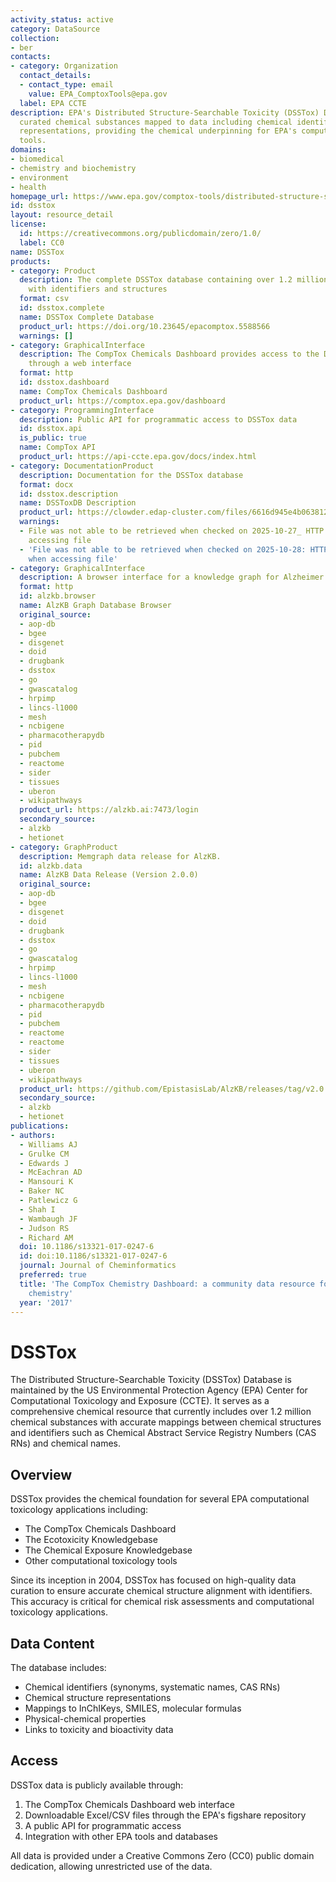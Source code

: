 ```yaml
---
activity_status: active
category: DataSource
collection:
- ber
contacts:
- category: Organization
  contact_details:
  - contact_type: email
    value: EPA_ComptoxTools@epa.gov
  label: EPA CCTE
description: EPA's Distributed Structure-Searchable Toxicity (DSSTox) Database contains
  curated chemical substances mapped to data including chemical identifiers and structure
  representations, providing the chemical underpinning for EPA's computational toxicology
  tools.
domains:
- biomedical
- chemistry and biochemistry
- environment
- health
homepage_url: https://www.epa.gov/comptox-tools/distributed-structure-searchable-toxicity-dsstox-database
id: dsstox
layout: resource_detail
license:
  id: https://creativecommons.org/publicdomain/zero/1.0/
  label: CC0
name: DSSTox
products:
- category: Product
  description: The complete DSSTox database containing over 1.2 million chemical substances
    with identifiers and structures
  format: csv
  id: dsstox.complete
  name: DSSTox Complete Database
  product_url: https://doi.org/10.23645/epacomptox.5588566
  warnings: []
- category: GraphicalInterface
  description: The CompTox Chemicals Dashboard provides access to the DSSTox database
    through a web interface
  format: http
  id: dsstox.dashboard
  name: CompTox Chemicals Dashboard
  product_url: https://comptox.epa.gov/dashboard
- category: ProgrammingInterface
  description: Public API for programmatic access to DSSTox data
  id: dsstox.api
  is_public: true
  name: CompTox API
  product_url: https://api-ccte.epa.gov/docs/index.html
- category: DocumentationProduct
  description: Documentation for the DSSTox database
  format: docx
  id: dsstox.description
  name: DSSToxDB Description
  product_url: https://clowder.edap-cluster.com/files/6616d945e4b063812d70fcb5?dataset=61147fefe4b0856fdc65639b&space=&folder=6616d85ce4b063812d70fc8f
  warnings:
  - File was not able to be retrieved when checked on 2025-10-27_ HTTP 404 error when
    accessing file
  - 'File was not able to be retrieved when checked on 2025-10-28: HTTP 404 error
    when accessing file'
- category: GraphicalInterface
  description: A browser interface for a knowledge graph for Alzheimer's Disease.
  format: http
  id: alzkb.browser
  name: AlzKB Graph Database Browser
  original_source:
  - aop-db
  - bgee
  - disgenet
  - doid
  - drugbank
  - dsstox
  - go
  - gwascatalog
  - hrpimp
  - lincs-l1000
  - mesh
  - ncbigene
  - pharmacotherapydb
  - pid
  - pubchem
  - reactome
  - sider
  - tissues
  - uberon
  - wikipathways
  product_url: https://alzkb.ai:7473/login
  secondary_source:
  - alzkb
  - hetionet
- category: GraphProduct
  description: Memgraph data release for AlzKB.
  id: alzkb.data
  name: AlzKB Data Release (Version 2.0.0)
  original_source:
  - aop-db
  - bgee
  - disgenet
  - doid
  - drugbank
  - dsstox
  - go
  - gwascatalog
  - hrpimp
  - lincs-l1000
  - mesh
  - ncbigene
  - pharmacotherapydb
  - pid
  - pubchem
  - reactome
  - reactome
  - sider
  - tissues
  - uberon
  - wikipathways
  product_url: https://github.com/EpistasisLab/AlzKB/releases/tag/v2.0.0
  secondary_source:
  - alzkb
  - hetionet
publications:
- authors:
  - Williams AJ
  - Grulke CM
  - Edwards J
  - McEachran AD
  - Mansouri K
  - Baker NC
  - Patlewicz G
  - Shah I
  - Wambaugh JF
  - Judson RS
  - Richard AM
  doi: 10.1186/s13321-017-0247-6
  id: doi:10.1186/s13321-017-0247-6
  journal: Journal of Cheminformatics
  preferred: true
  title: 'The CompTox Chemistry Dashboard: a community data resource for environmental
    chemistry'
  year: '2017'
---
```

# DSSTox

The Distributed Structure-Searchable Toxicity (DSSTox) Database is maintained by the US Environmental Protection Agency (EPA) Center for Computational Toxicology and Exposure (CCTE). It serves as a comprehensive chemical resource that currently includes over 1.2 million chemical substances with accurate mappings between chemical structures and identifiers such as Chemical Abstract Service Registry Numbers (CAS RNs) and chemical names.

## Overview

DSSTox provides the chemical foundation for several EPA computational toxicology applications including:

- The CompTox Chemicals Dashboard
- The Ecotoxicity Knowledgebase
- The Chemical Exposure Knowledgebase
- Other computational toxicology tools

Since its inception in 2004, DSSTox has focused on high-quality data curation to ensure accurate chemical structure alignment with identifiers. This accuracy is critical for chemical risk assessments and computational toxicology applications.

## Data Content

The database includes:
- Chemical identifiers (synonyms, systematic names, CAS RNs)
- Chemical structure representations
- Mappings to InChIKeys, SMILES, molecular formulas
- Physical-chemical properties
- Links to toxicity and bioactivity data

## Access

DSSTox data is publicly available through:
1. The CompTox Chemicals Dashboard web interface
2. Downloadable Excel/CSV files through the EPA's figshare repository
3. A public API for programmatic access
4. Integration with other EPA tools and databases

All data is provided under a Creative Commons Zero (CC0) public domain dedication, allowing unrestricted use of the data.